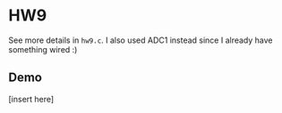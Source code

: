 # HW9

See more details in `hw9.c`. I also used ADC1 instead since I already have something wired :)

## Demo

[insert here]